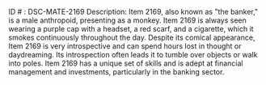 ID # : DSC-MATE-2169
Description: Item 2169, also known as "the banker," is a male anthropoid, presenting as a monkey. Item 2169 is always seen wearing a purple cap with a headset, a red scarf, and a cigarette, which it smokes continuously throughout the day. Despite its comical appearance, Item 2169 is very introspective and can spend hours lost in thought or daydreaming. Its introspection often leads it to tumble over objects or walk into poles. Item 2169 has a unique set of skills and is adept at financial management and investments, particularly in the banking sector.